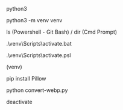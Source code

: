 <!-- Bienvenido al convertidor de imagenes PNG, JPG y JPEG a WEBP -->
<!-- By Emanuel Nuñez -->


<!-- 1. Lo primero que se debe hacer es corroborar que Python 3 está instalado, correr en cualquier cmd: -->
python3
<!-- Esto nos va a decir si Python está instalado. De estarlo, nos indicará la versión del mismo, de lo contrario, comenzará a instalarse -->

<!-- 2. Una vez instalado Python, debemos instalar un "Virtual Enviroment" para evitar dañar alguna carpeta/archivo con python.
Para esto, se debe utilizar el cmd en la carpeta que utilicemos, para instalar este espacio de trabajo, en este caso será "Venv" -->
python3 -m venv venv

<!-- 3. Verificar que Venv está instalado con: -->
ls (Powershell - Git Bash) / dir (Cmd Prompt)

<!-- 4. Para ingresar al venv desde el "cmd" o "Command Prompt" -->
.\venv\Scripts\activate.bat
<!-- Para ingresar al venv desde el "Powershell" o "Git Bash" -->
.\venv\Scripts\activate.psl

<!-- 5. Debería aparecer delante de la linea principal de comandos de la terminal, lo siguiente: -->
(venv)

<!-- 6. Instalar la librería Pillow con pip -->
pip install Pillow 

<!-- 7. Proceder a utilizar el archivo convert-webp.py -->
python convert-webp.py

<!-- 8. Para salir del venv, escribir: -->
deactivate